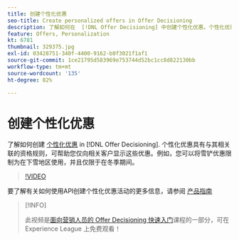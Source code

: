 ```yaml
---
title: 创建个性化优惠
seo-title: Create personalized offers in Offer Decisioning
description: 了解如何在  [!DNL Offer Decisioning] 中创建个性化优惠。个性化优惠具有与其相关联的资格规则，可帮助您仅向相关客户显示这些优惠。
feature: Offers, Personalization
kt: 6781
thumbnail: 329375.jpg
exl-id: 03428751-340f-4400-9162-b0f3021f1af1
source-git-commit: 1ce21795d583969e753744d52bc1cc8d822130bb
workflow-type: tm+mt
source-wordcount: '135'
ht-degree: 82%

---
```


# 创建个性化优惠

了解如何创建 [个性化优惠](https://experienceleague.adobe.com/docs/journey-optimizer/using/offer-decisioniong/managing-offers-in-the-offer-library/creating-personalized-offers.html?lang=zh-Hans) in [!DNL Offer Decisioning]. 个性化优惠具有与其相关联的资格规则，可帮助您仅向相关客户显示这些优惠。例如，您可以将雪铲优惠限制为在下雪地区使用，并且仅限于在冬季期间。

>[!VIDEO](https://video.tv.adobe.com/v/329375?quality=12&learn=on)

要了解有关如何使用API创建个性化优惠活动的更多信息，请参阅 [产品指南](https://experienceleague.adobe.com/docs/journey-optimizer/using/offer-decisioniong/api-reference/offers-api/personalized-offers/create.html?lang=zh-Hans)

>[!INFO]
>
> 此视频是[面向营销人员的 Offer Decisioning 快速入门](https://experienceleague.adobe.com/?lang=zh-Hans?recommended=ExperiencePlatform-U-1-2020.1.offerdecisioning)课程的一部分，可在 Experience League 上免费观看！
